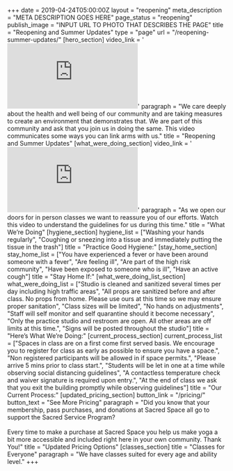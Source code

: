 +++
date = 2019-04-24T05:00:00Z
layout = "reopening"
meta_description = "META DESCRIPTION GOES HERE"
page_status = "reopening"
publish_image = "INPUT URL TO PHOTO THAT DESCRIBES THE PAGE"
title = "Reopening and Summer Updates"
type = "page"
url = "/reopening-summer-updates/"
[hero_section]
video_link = '<iframe class="w-full h-80" src="https://www.youtube.com/embed/Bey4XXJAqS8" frameborder="0" allow="accelerometer; autoplay; encrypted-media; gyroscope; picture-in-picture" allowfullscreen></iframe>'
paragraph = "We care deeply about the health and well being of our community and are taking measures to create an environment that demonstrates that. We are part of this community and ask that you join us in doing the same. This video communicates some ways you can link arms with us."
title = "Reopening and Summer Updates"
[what_were_doing_section]
video_link = '<iframe class="w-full h-80" src="https://www.youtube.com/embed/Bey4XXJAqS8" frameborder="0" allow="accelerometer; autoplay; encrypted-media; gyroscope; picture-in-picture" allowfullscreen></iframe>'
paragraph = "As we open our doors for in person classes we want to reassure you of our efforts. Watch this video to understand the guidelines for us during this time."
title = "What We’re Doing"
[hygiene_section]
hygiene_list = ["Washing your hands regularly", "Coughing or sneezing into a tissue and immediately putting the tissue in the trash"]
title = "Practice Good Hygiene:"
[stay_home_section]
stay_home_list = ["You have experienced a fever or have been around someone with a fever", "Are feeling ill", "Are part of the high risk community", "Have been exposed to someone who is ill", "Have an active cough"]
title = "Stay Home If:"
[what_were_doing_list_section]
what_were_doing_list = ["Studio is cleaned and sanitized several times per day including high traffic areas", "All props are sanitized before and after class. No props from home. Please use ours at this time so we may ensure proper sanitation", "Class sizes will be limited", "No hands on adjustments", "Staff will self monitor and self quarantine should it become necessary", "Only the practice studio and restroom are open. All other areas are off limits at this time.", "Signs will be posted throughout the studio"]
title = "Here’s What We’re Doing:"
[current_process_section]
current_process_list = ["Spaces in class are on a first come first served basis. We encourage you to register for class as early as possible to ensure you have a space.", "Non registered participants will be allowed in if space permits.", "Please arrive 5 mins prior to class start.", "Students will be let in one at a time while observing social distancing guidelines", "A contactless temperature check and waiver signature is required upon entry.", "At the end of class we ask that you exit the building promptly while observing guidelines"]
title = "Our Current Process:"
[updated_pricing_section]
button_link = "/pricing/"
button_text = "See More Pricing"
paragraph = "Did you know that your membership, pass purchases, and donations at Sacred Space all go to support the Sacred Service Program?<br><br>Every time to make a purchase at Sacred Space you help us make yoga a bit more accessible and included right here in your own community. Thank You!"
title = "Updated Pricing Options"
[classes_section]
title = "Classes for Everyone"
paragraph = "We have classes suited for every age and ability level."
+++